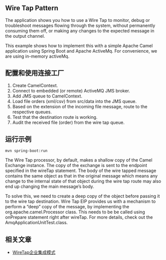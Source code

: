 ## Wire Tap Pattern

The application shows you how to use a Wire Tap to monitor, debug or troubleshoot messages flowing through the system,
without permanently consuming them off, or making any changes to the expected message in the output channel.

This example shows how to implement this with a simple Apache Camel application using Spring Boot and Apache ActiveMq.
For convenience, we are using in-memory activeMq.

## 配置和使用连接工厂

1. Create CamelContext.
2. Connect to embedded (or remote) ActiveMQ JMS broker.
3. Add JMS queue to CamelContext.
4. Load file orders (xml/csv) from src/data into the JMS queue.
5. Based on the extension of the incoming file message, route to the respective queues.
6. Test that the destination route is working.
7. Audit the received file (order) from the wire tap queue.

## 运行示例

```
mvn spring-boot:run
```

The Wire Tap processor, by default, makes a shallow copy of the Camel Exchange instance. The copy of the exchange is
sent to the endpoint specified in the wireTap statement. The body of the wire tapped message contains the same object as
that in the original message which means any change to the internal state of that object during the wire tap route may
also end up changing the main message’s body.

To solve this, we need to create a deep copy of the object before passing it to the wire tap destination. Wire Tap EIP
provides us with a mechanism to perform a “deep” copy of the message, by implementing the org.apache.camel.Processor
class. This needs to be be called using onPrepare statement right after wireTap.
For more details, check out the AmqApplicationUnitTest.class.

## 相关文章

+ [WireTap企业集成模式](../docs/WireTap企业集成模式.md)